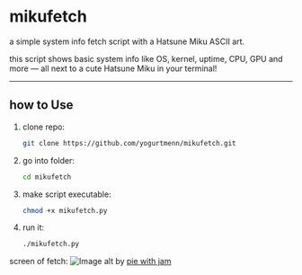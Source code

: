 # mikufetch
a simple system info fetch script with a Hatsune Miku ASCII art.

this script shows basic system info like OS, kernel, uptime, CPU, GPU and more — all next to a cute Hatsune Miku in your terminal!

---

## how to Use

1. clone repo:
   ```bash
   git clone https://github.com/yogurtmenn/mikufetch.git
   ```

2. go into folder:
   ```bash
   cd mikufetch
   ```

3. make script executable:
   ```bash
   chmod +x mikufetch.py
   ```

4. run it:
   ```bash
   ./mikufetch.py
   ```


screen of fetch:
![Image alt](https://private-user-images.githubusercontent.com/105319693/484704657-8da62039-f4f6-43c6-8325-419dbd1cab0f.png?jwt=eyJ0eXAiOiJKV1QiLCJhbGciOiJIUzI1NiJ9.eyJpc3MiOiJnaXRodWIuY29tIiwiYXVkIjoicmF3LmdpdGh1YnVzZXJjb250ZW50LmNvbSIsImtleSI6ImtleTUiLCJleHAiOjE3NTgzNjU3NzQsIm5iZiI6MTc1ODM2NTQ3NCwicGF0aCI6Ii8xMDUzMTk2OTMvNDg0NzA0NjU3LThkYTYyMDM5LWY0ZjYtNDNjNi04MzI1LTQxOWRiZDFjYWIwZi5wbmc_WC1BbXotQWxnb3JpdGhtPUFXUzQtSE1BQy1TSEEyNTYmWC1BbXotQ3JlZGVudGlhbD1BS0lBVkNPRFlMU0E1M1BRSzRaQSUyRjIwMjUwOTIwJTJGdXMtZWFzdC0xJTJGczMlMkZhd3M0X3JlcXVlc3QmWC1BbXotRGF0ZT0yMDI1MDkyMFQxMDUxMTRaJlgtQW16LUV4cGlyZXM9MzAwJlgtQW16LVNpZ25hdHVyZT01NTQzYTEzZDM3NjExOTIxOTM1NTYyOTA4NzRhNjdjYjg2MmI3ZDk1NDhlNjZkOTc1ZWNmMzkwNjhjYzRkMTE5JlgtQW16LVNpZ25lZEhlYWRlcnM9aG9zdCJ9.L0i2YLyTIMGXXocd6EyE2H7gjtwdtm9zO7Azsq8WaQw)
by [pie with jam](https://github.com/pie-with-jam)
